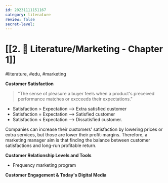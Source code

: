 ```yaml
---
id: 20231111151167
category: literature
review: false
secret-level:
---
```

# [[2. 📝 Literature/Marketing - Chapter 1]]
#literature,  #edu, #marketing 

**Customer Satisfaction**
>"The sense of pleasure a buyer feels when a product's preceived performance matches or excceeds their expectations."

- Satisfaction > Expectation --> Extra satisfied customer
- Satisfaction = Expectation --> Satisfied customer
- Satisfaction < Expectation --> Dissatisfied customer.

Companies can increase their customers' satisfaction by lowering prices or extra services, but those are lower their profit-margins. Therefore, a marketing manager aim is that finding the balance between customer satisfactions and long-run profitable return. 

**Customer Relationship Levels and Tools**
- Frequency marketing program

**Customer Engagement & Today's Digital Media**
